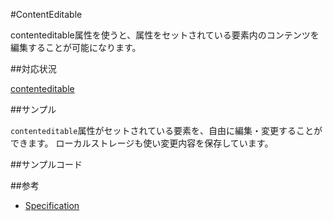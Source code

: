 #ContentEditable

contenteditable属性を使うと、属性をセットされている要素内のコンテンツを編集することが可能になります。

##対応状況

[contenteditable](http://caniuse.com/#feat=contenteditable)

##サンプル

`contenteditable`属性がセットされている要素を、自由に編集・変更することができます。
ローカルストレージも使い変更内容を保存しています。

##サンプルコード

##参考

- [Specification](http://www.whatwg.org/specs/web-apps/current-work/multipage/editing.html#contenteditable)

